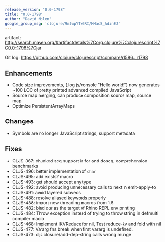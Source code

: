 ```yaml
---
release_version: "0.0-1798"
title: "0.0-1798"
author: "David Nolen"
google_group_msg: 'clojure/9mtwpYTx6RI/MHacS_AdinEJ'
---
```


artifact: http://search.maven.org/#artifactdetails%7Corg.clojure%7Cclojurescript%7C0.0-1798%7Cjar

Git log: https://github.com/clojure/clojurescript/compare/r1586...r1798

Enhancements
------------

* Code size improvements, (.log js/console "Hello world!") now
  generates ~100 LOC of pretty printed advanced compiled JavaScript
* Source map merging, can produce composition source map, source map
* Optimize PersistentArrayMaps

Changes
-------

* Symbols are no longer JavaScript strings, support metadata

Fixes
-----

* CLJS-367: chunked seq support in for and doseq, comprehension benchmarks
* CLJS-496: better implementation of `char`
* CLJS-495: add exists? macro
* CLJS-493: get should accept any type
* CLJS-492: avoid producing unnecessary calls to next in emit-apply-to
* CLJS-491: avoid layered subvecs
* CLJS-488: resolve aliased keywords properly
* CLJS-438: import new threading macros from 1.5
* CLJS-482: bind *out* as the target of Rhino REPL env printing
* CLJS-484: Throw exception instead of trying to throw string in defmulti compiler macro
* CLJS-468: Implement IKVReduce for nil, Test reduce-kv and fold with nil
* CLJS-477: Vararg fns break when first vararg is undefined.
* CLJS-473: cljs.closure/add-dep-string calls wrong munge
